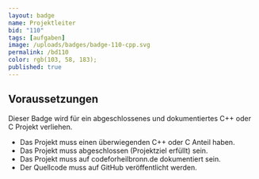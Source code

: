 ```yaml
---
layout: badge
name: Projektleiter
bid: "110"
tags: [aufgaben]
image: /uploads/badges/badge-110-cpp.svg
permalink: /bd110
color: rgb(103, 58, 183);
published: true
---
```


## Voraussetzungen

Dieser Badge wird für ein abgeschlossenes und dokumentiertes C++ oder C Projekt verliehen.

* Das Projekt muss einen überwiegenden C++ oder C Anteil haben.
* Das Projekt muss abgeschlossen (Projektziel erfüllt) sein.
* Das Projekt muss auf codeforheilbronn.de dokumentiert sein.
* Der Quellcode muss auf GitHub veröffentlicht werden.

